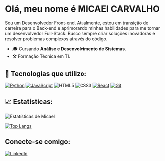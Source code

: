 # Olá, meu nome é MICAEl CARVALHO

Sou um Desenvolvedor Front-end. Atualmente, estou em transição de carreira para o Back-end e aprimorando minhas habilidades para me tornar um desenvolvedor Full-Stack. Busco sempre criar soluções inovadoras e resolver problemas complexos através do código.

- 🎓 Cursando **Análise e Desenvolvimento de Sistemas**.
- 🛠️ Formação Técnica em TI.

## 🚀 Tecnologias que utilizo:

[![Python](https://img.shields.io/badge/Python-3776AB?style=for-the-badge&logo=python&logoColor=white)](https://www.python.org/)
[![JavaScript](https://img.shields.io/badge/JavaScript-F7DF1E?style=for-the-badge&logo=javascript&logoColor=black)](https://developer.mozilla.org/en-US/docs/Web/JavaScript)
![HTML5](https://img.shields.io/badge/html5-%23E34F26.svg?style=for-the-badge&logo=html5&logoColor=white)
![CSS3](https://img.shields.io/badge/css3-%231572B6.svg?style=for-the-badge&logo=css3&logoColor=white)
[![React](https://img.shields.io/badge/React-20232A?style=for-the-badge&logo=react&logoColor=61DAFB)](https://react.dev/)
[![Git](https://img.shields.io/badge/Git-F05032?style=for-the-badge&logo=git&logoColor=white)](https://git-scm.com/)

## 📈 Estatísticas:

![Estatísticas de Micael](https://github-readme-stats.vercel.app/api?username=MICAEL-CARVALHO-DEV&show_icons=true&theme=dark&hide=contribs,prs)

[![Top Langs](https://github-readme-stats.vercel.app/api/top-langs/?username=MICAEL-CARVALHO-DEV&layout=compact&theme=dark)](https://github.com/anuraghazra/github-readme-stats)

## Conecte-se comigo:

[![LinkedIn](https://img.shields.io/badge/LinkedIn-0A66C2?style=for-the-badge&logo=linkedin&logoColor=white)](https://www.linkedin.com/in/micael-carvalho-30210b336/)







